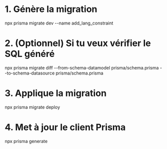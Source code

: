 # 1. Génère la migration
npx prisma migrate dev --name add_lang_constraint

# 2. (Optionnel) Si tu veux vérifier le SQL généré
npx prisma migrate diff --from-schema-datamodel prisma/schema.prisma --to-schema-datasource prisma/schema.prisma

# 3. Applique la migration
npx prisma migrate deploy

# 4. Met à jour le client Prisma
npx prisma generate